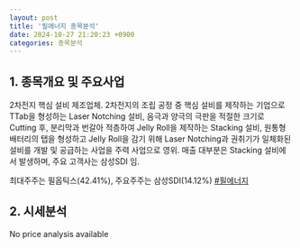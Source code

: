 ```yaml
---
layout: post
title: '필에너지 종목분석'
date: 2024-10-27 21:20:23 +0900
categories: 종목분석
---
```


## 1. 종목개요 및 주요사업

2차전지 핵심 설비 제조업체. 2차전지의 조립 공정 중 핵심 설비를 제작하는 기업으로 TTab을 형성하는 Laser Notching 설비, 음극과 양극의 극판을 적절한 크기로 Cutting 후, 분리막과 번갈아 적층하여 Jelly Roll을 제작하는 Stacking 설비, 원통형 배터리의 탭을 형성하고 Jelly Roll을 감기 위해 Laser Notching과 권취기가 일체화된 설비를 개발 및 공급하는 사업을 주력 사업으로 영위. 매출 대부분은 Stacking 설비에서 발생하며, 주요 고객사는 삼성SDI 임.

최대주주는 필옵틱스(42.41%), 주요주주는 삼성SDI(14.12%)
[#필에너지](#)

## 2. 시세분석

No price analysis available
